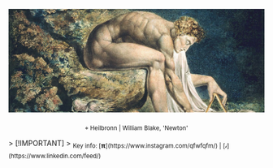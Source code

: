 ![](./img/template5_github.png)
<p align="center"> <sub>⌖ Heilbronn | William Blake, 'Newton' </sub></p>
> [!IMPORTANT]
> <sub> Key info: [𝝿](https://www.instagram.com/qfwfqfm/) | [𝒾](https://www.linkedin.com/feed/) </sub>

